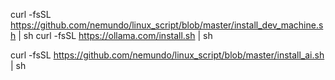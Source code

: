 


curl -fsSL https://github.com/nemundo/linux_script/blob/master/install_dev_machine.sh | sh
curl -fsSL https://ollama.com/install.sh | sh



curl -fsSL https://github.com/nemundo/linux_script/blob/master/install_ai.sh | sh


